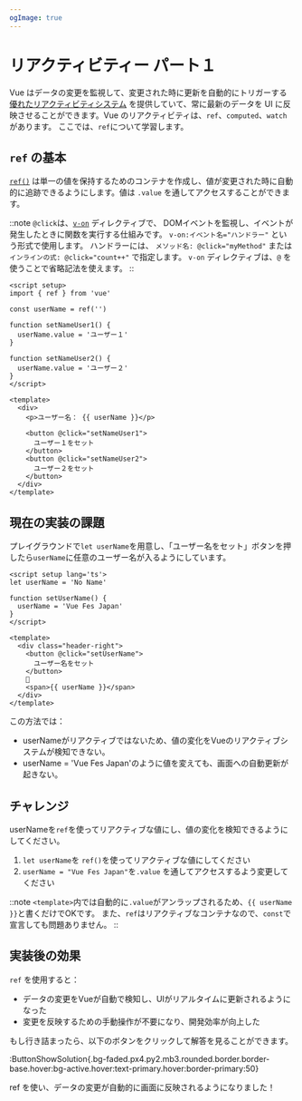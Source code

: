 ```yaml
---
ogImage: true
---
```


# リアクティビティー パート１

Vue はデータの変更を監視して、変更された時に更新を自動的にトリガーする [優れたリアクティビティシステム](https://ja.vuejs.org/guide/essentials/reactivity-fundamentals) を提供していて、常に最新のデータを UI に反映させることができます。Vue のリアクティビティは、`ref`、`computed`、`watch` があります。
ここでは、`ref`について学習します。

## `ref` の基本

[`ref()`](https://ja.vuejs.org/api/reactivity-core#ref) は単一の値を保持するためのコンテナを作成し、値が変更された時に自動的に追跡できるようにします。値は `.value` を通してアクセスすることができます。

::note
`@click`は、[`v-on`](https://ja.vuejs.org/guide/essentials/event-handling) ディレクティブで、
DOMイベントを監視し、イベントが発生したときに関数を実行する仕組みです。
`v-on:イベント名="ハンドラー"` という形式で使用します。
ハンドラーには、 `メソッド名: @click="myMethod"` または `インラインの式: @click="count++"` で指定します。
`v-on` ディレクティブは、`@` を使うことで省略記法を使えます。
::

```vue
<script setup>
import { ref } from 'vue'

const userName = ref('')

function setNameUser1() {
  userName.value = 'ユーザー１'
}

function setNameUser2() {
  userName.value = 'ユーザー２'
}
</script>

<template>
  <div>
    <p>ユーザー名： {{ userName }}</p>

    <button @click="setNameUser1">
      ユーザー１をセット
    </button>
    <button @click="setNameUser2">
      ユーザー２をセット
    </button>
  </div>
</template>
```

## 現在の実装の課題

プレイグラウンドで`let userName`を用意し、「ユーザー名をセット」ボタンを押したら`userName`に任意のユーザー名が入るようにしています。

```vue
<script setup lang='ts'>
let userName = 'No Name'

function setUserName() {
  userName = 'Vue Fes Japan'
}
</script>

<template>
  <div class="header-right">
    <button @click="setUserName">
      ユーザー名をセット
    </button>
    👤
    <span>{{ userName }}</span>
  </div>
</template>
```

この方法では：

- userNameがリアクティブではないため、値の変化をVueのリアクティブシステムが検知できない。
- userName = 'Vue Fes Japan'のように値を変えても、画面への自動更新が起きない。

## チャレンジ

userNameを`ref`を使ってリアクティブな値にし、値の変化を検知できるようにしてください。

1. `let userName`を `ref()`を使ってリアクティブな値にしてください
2. `userName = "Vue Fes Japan"`を`.value` を通してアクセスするよう変更してください

::note
`<template>`内では自動的に`.value`がアンラップされるため、`{{ userName }}`と書くだけでOKです。
また、`ref`はリアクティブなコンテナなので、`const`で宣言しても問題ありません。
::

## 実装後の効果

`ref` を使用すると：

- データの変更をVueが自動で検知し、UIがリアルタイムに更新されるようになった
- 変更を反映するための手動操作が不要になり、開発効率が向上した

もし行き詰まったら、以下のボタンをクリックして解答を見ることができます。

:ButtonShowSolution{.bg-faded.px4.py2.mb3.rounded.border.border-base.hover:bg-active.hover:text-primary.hover:border-primary:50}

ref を使い、データの変更が自動的に画面に反映されるようになりました！
